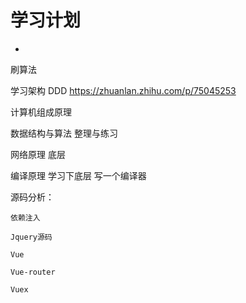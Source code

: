 # 学习计划


-
刷算法

学习架构
DDD https://zhuanlan.zhihu.com/p/75045253









计算机组成原理

数据结构与算法 整理与练习

网络原理 底层

编译原理  学习下底层
写一个编译器


源码分析：

    依赖注入

    Jquery源码 

    Vue

    Vue-router

    Vuex
















